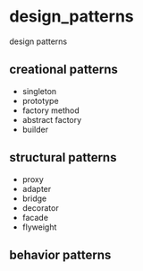 # design_patterns
design patterns

## creational patterns
- singleton
- prototype
- factory method
- abstract factory
- builder

## structural patterns
- proxy
- adapter
- bridge
- decorator
- facade
- flyweight

## behavior patterns
